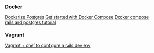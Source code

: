 ### Docker

[Dockerize Postgres](https://docs.docker.com/engine/examples/postgresql_service/)
[Get started with Docker Compose](https://docs.docker.com/compose/gettingstarted/)
[Docker compose rails and postgres tutorial](https://docs.docker.com/compose/rails/)


### Vagrant

[Vagrant + chef to configure a rails dev env](https://gorails.com/guides/using-vagrant-for-rails-development)


